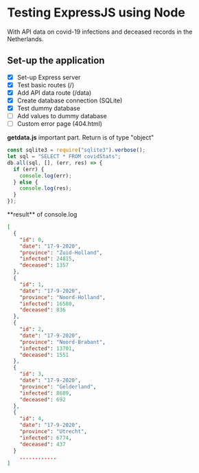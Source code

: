 # Testing ExpressJS using Node

With API data on covid-19 infections and deceased records in the Netherlands.

## Set-up the application

- [x] Set-up Express server
- [x] Test basic routes (/)
- [x] Add API data route (/data)
- [x] Create database connection (SQLite)
- [x] Test dummy database
- [ ] Add values to dummy database
- [ ] Custom error page (404.html)

**getdata.js** important part.
Return is of type "object"

```javascript
const sqlite3 = require("sqlite3").verbose();
let sql = "SELECT * FROM covidStats";
db.all(sql, [], (err, res) => {
  if (err) {
    console.log(err);
  } else {
    console.log(res);
  }
});
```

<div style="page-break-after: always;"></div>
**result** of console.log

```json
[
  {
    "id": 0,
    "date": "17-9-2020",
    "province": "Zuid-Holland",
    "infected": 24815,
    "deceased": 1357
  },
  {
    "id": 1,
    "date": "17-9-2020",
    "province": "Noord-Holland",
    "infected": 16580,
    "deceased": 836
  },
  {
    "id": 2,
    "date": "17-9-2020",
    "province": "Noord-Brabant",
    "infected": 13701,
    "deceased": 1551
  },
  {
    "id": 3,
    "date": "17-9-2020",
    "province": "Gelderland",
    "infected": 8689,
    "deceased": 692
  },
  {
    "id": 4,
    "date": "17-9-2020",
    "province": "Utrecht",
    "infected": 6774,
    "deceased": 437
  }
    ............
]
```
